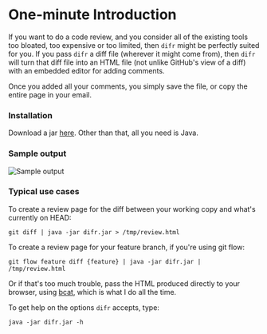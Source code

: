 # One-minute Introduction

If you want to do a code review, and you consider all of the existing tools too bloated, too expensive or too limited, then `difr` might be perfectly suited for you. If you pass `difr` a diff file (wherever it might come from), then `difr` will turn that diff file into an HTML file (not unlike GitHub's view of a diff) with an embedded editor for adding comments. 

Once you added all your comments, you simply save the file, or copy the entire page in your email. 

### Installation

Download a jar [here](https://www.dropbox.com/s/sbqgcseosbqwdzc/difr.jar). Other than that, all you need is Java.

### Sample output

![Sample output](http://nxt.flotsam.nl/difr.png)

### Typical use cases

To create a review page for the diff between your working copy and what's currently on HEAD:

    git diff | java -jar difr.jar > /tmp/review.html

To create a review page for your feature branch, if you're using git flow:

    git flow feature diff {feature} | java -jar difr.jar | /tmp/review.html
    
Or if that's too much trouble, pass the HTML produced directly to your browser, using [bcat](http://rtomayko.github.io/bcat/), which is what I do all the time.

To get help on the options `difr` accepts, type:

    java -jar difr.jar -h



